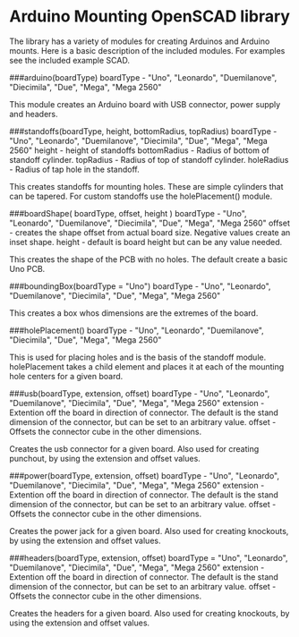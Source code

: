# Arduino Mounting OpenSCAD library

The library has a variety of modules for creating Arduinos and Arduino mounts. Here is a basic description of the included modules. For examples see the included example SCAD.

###arduino(boardType)
boardType - "Uno", "Leonardo", "Duemilanove", "Diecimila", "Due", "Mega", "Mega 2560"

This module creates an Arduino board with USB connector, power supply and headers.

###standoffs(boardType, height, bottomRadius, topRadius)
boardType - "Uno", "Leonardo", "Duemilanove", "Diecimila", "Due", "Mega", "Mega 2560"
height - height of standoffs
bottomRadius - Radius of bottom of standoff cylinder.
topRadius - Radius of top of standoff cylinder.
holeRadius - Radius of tap hole in the standoff.

This creates standoffs for mounting holes. These are simple cylinders that can be tapered. For custom standoffs use the holePlacement() module.

###boardShape( boardType, offset, height )
boardType - "Uno", "Leonardo", "Duemilanove", "Diecimila", "Due", "Mega", "Mega 2560"
offset - creates the shape offset from actual board size. Negative values create an inset shape.
height - default is board height but can be any value needed.

This creates the shape of the PCB with no holes. The default create a basic Uno PCB.

###boundingBox(boardType = "Uno")
boardType - "Uno", "Leonardo", "Duemilanove", "Diecimila", "Due", "Mega", "Mega 2560"

This creates a box whos dimensions are the extremes of the board.

###holePlacement()
boardType - "Uno", "Leonardo", "Duemilanove", "Diecimila", "Due", "Mega", "Mega 2560"

This is used for placing holes and is the basis of the standoff module. holePlacement takes a child element and places it at each of the mounting hole centers for a given board.

###usb(boardType, extension, offset)
boardType - "Uno", "Leonardo", "Duemilanove", "Diecimila", "Due", "Mega", "Mega 2560"
extension - Extention off the board in direction of connector. The default is the stand dimension of the connector, but can be set to an arbitrary value.
offset - Offsets the connector cube in the other dimensions.

Creates the usb connector for a given board. Also used for creating punchout, by using the extension and offset values.

###power(boardType, extension, offset)
boardType - "Uno", "Leonardo", "Duemilanove", "Diecimila", "Due", "Mega", "Mega 2560"
extension - Extention off the board in direction of connector. The default is the stand dimension of the connector, but can be set to an arbitrary value.
offset - Offsets the connector cube in the other dimensions.

Creates the power jack for a given board. Also used for creating knockouts, by using the extension and offset values.

###headers(boardType, extension, offset)
boardType = "Uno", "Leonardo", "Duemilanove", "Diecimila", "Due", "Mega", "Mega 2560"
extension - Extention off the board in direction of connector. The default is the stand dimension of the connector, but can be set to an arbitrary value.
offset - Offsets the connector cube in the other dimensions.

Creates the headers for a given board. Also used for creating knockouts, by using the extension and offset values.
